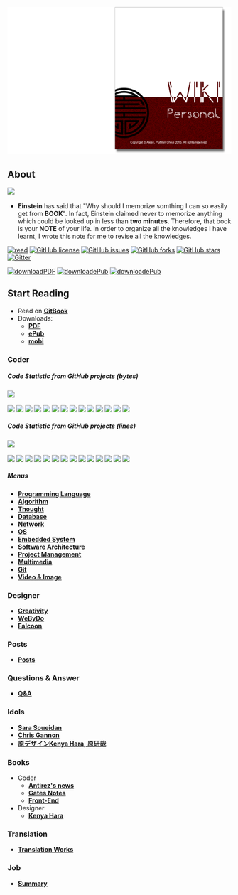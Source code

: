 <a href="https://www.gitbook.com/read/book/aleen42/personalwiki" target="_blank"><img src="./cover_read.png"></a>

## About

![](./photo.png) 

  - **Einstein** has said that "Why should I memorize somthing I can so easily get from **BOOK**". In fact, Einstein claimed never to memorize anything which could be looked up in less than **two minutes**. Therefore, that book is your **NOTE** of your life. In order to organize all the knowledges I have learnt, I wrote this note for me to revise all the knowledges.

[![read](https://img.shields.io/badge/read-gitbook-brightgreen.svg)](https://aleen42.gitbooks.io/personalwiki/content/) [![GitHub license](https://img.shields.io/badge/license-MIT-blue.svg)](https://aleen42.gitbooks.io/personalwiki/content/MIT.html) [![GitHub issues](https://img.shields.io/github/issues/aleen42/PersonalWiki.svg)](https://github.com/aleen42/PersonalWiki/issues) [![GitHub forks](https://img.shields.io/github/forks/aleen42/PersonalWiki.svg)](https://github.com/aleen42/PersonalWiki/network) [![GitHub stars](https://img.shields.io/github/stars/aleen42/PersonalWiki.svg)](https://github.com/aleen42/PersonalWiki/stargazers) [![Gitter](https://badges.gitter.im/aleen42/PersonalWiki.svg)](https://gitter.im/aleen42/PersonalWiki?utm_source=badge&utm_medium=badge&utm_campaign=pr-badge)

[![downloadPDF](https://img.shields.io/badge/download-PDF-%23a10000.svg)](https://www.gitbook.com/download/pdf/book/aleen42/personalwiki) [![downloadePub](https://img.shields.io/badge/download-ePub-%23a10000.svg)](https://www.gitbook.com/download/epub/book/aleen42/personalwiki) [![downloadePub](https://img.shields.io/badge/download-mobi-%23a10000.svg)](https://www.gitbook.com/download/mobi/book/aleen42/personalwiki) 

## Start Reading

- Read on [**GitBook**](https://www.gitbook.com/read/book/aleen42/personalwiki)
- Downloads:
    - [**PDF**](https://www.gitbook.com/download/pdf/book/aleen42/personalwiki)
    - [**ePub**](https://www.gitbook.com/download/epub/book/aleen42/personalwiki)
    - [**mobi**](https://www.gitbook.com/download/mobi/book/aleen42/personalwiki)

### Coder

##### Code Statistic from GitHub projects (bytes)

![](https://img.shields.io/badge/%20%20Code-%20%20%20%204,750,812-023541.svg)

![](https://img.shields.io/badge/%20%20HTML-%20%20%20%201,590,665-057791.svg)
![](https://img.shields.io/badge/%20%20Java-%20%20%20%20976,464-02888e.svg)
![](https://img.shields.io/badge/%20%20C%23-%20%20%20%20655,067-084d5d.svg)
![](https://img.shields.io/badge/%20%20C-%20%20%20%20458,308-0a5f73.svg)
![](https://img.shields.io/badge/%20%20Visual%20Basic-%20%20%20%20279,412-003d40.svg)
![](https://img.shields.io/badge/%20%20JavaScript-%20%20%20%20263,164-00595e.svg)
![](https://img.shields.io/badge/%20%20PostScript-%20%20%20%20145,347-00595e.svg)
![](https://img.shields.io/badge/%20%20CSS-%20%20%20%20138,780-084d5d.svg)
![](https://img.shields.io/badge/%20%20Shell-%20%20%20%20102,107-017277.svg)
![](https://img.shields.io/badge/%20%20PHP-%20%20%20%2082,556-023541.svg)
![](https://img.shields.io/badge/%20%20C%2B%2B-%20%20%20%2056,104-017277.svg)
![](https://img.shields.io/badge/%20%20Python-%20%20%20%202,021-0a5f73.svg)
![](https://img.shields.io/badge/%20%20ApacheConf-%20%20%20%20412-017277.svg)
![](https://img.shields.io/badge/%20%20Makefile-%20%20%20%20405-003d40.svg)

##### Code Statistic from GitHub projects (lines)

![](https://img.shields.io/badge/%20%20Code-%20%20%20%20141,371-017277.svg)

![](https://img.shields.io/badge/%20%20HTML-%20%20%20%2039,425-00666b.svg)
![](https://img.shields.io/badge/%20%20Java-%20%20%20%2025,366-003d40.svg)
![](https://img.shields.io/badge/%20%20JavaScript-%20%20%20%2018,483-00595e.svg)
![](https://img.shields.io/badge/%20%20C%23-%20%20%20%2016,960-003d40.svg)
![](https://img.shields.io/badge/%20%20C-%20%20%20%2011,337-05575b.svg)
![](https://img.shields.io/badge/%20%20PostScript-%20%20%20%209,601-01939a.svg)
![](https://img.shields.io/badge/%20%20Visual%20Basic-%20%20%20%207,361-00595e.svg)
![](https://img.shields.io/badge/%20%20CSS-%20%20%20%204,231-023541.svg)
![](https://img.shields.io/badge/%20%20Shell-%20%20%20%204,023-003d40.svg)
![](https://img.shields.io/badge/%20%20PHP-%20%20%20%202,349-00595e.svg)
![](https://img.shields.io/badge/%20%20C%2B%2B-%20%20%20%202,130-02888e.svg)
![](https://img.shields.io/badge/%20%20Python-%20%20%20%2073-076c70.svg)
![](https://img.shields.io/badge/%20%20Makefile-%20%20%20%2019-02888e.svg)
![](https://img.shields.io/badge/%20%20ApacheConf-%20%20%20%2013-00595e.svg)

##### Menus

* [**Programming Language**](./Programming/ProgrammingMenu.md)
* [**Algorithm**](./Algorithmn/AlgorithmnMenu.md)
* [**Thought**](./Thought/ThoughtMenu.md)
* [**Database**](./Database/Database.md)
* [**Network**](./Network/Network.md)
* [**OS**](./OS/OS.md)
* [**Embedded System**](./Embedded_System/Embedded_System.md)
* [**Software Architecture**](./Architecture/Architecture.md)
* [**Project Management**](./projectManagement/projectManagement.md)
* [**Multimedia**](./Multimedia/Multimedia.md)
* [**Git**](./git/git.md)
* [**Video & Image**](./vi/vi.md)

### Designer
* [**Creativity**](./Creativity/Creativity.md)
* [**WeByDo**](http://www.webydo.com/)
* [**Falcoon**](./falcoon/falcoon.md)

### Posts

* [**Posts**](./post/post.md)

### Questions & Answer

* [**Q&A**](./qa/qa.md)

### Idols
* [**Sara Soueidan**](http://sarasoueidan.com/)
* [**Chris Gannon**](http://blog.gannon.tv/)
* [**原デザインKenya Hara**, **原研哉**](http://www.ndc.co.jp/hara/en/)


### Books
- Coder
    - [**Antirez's news**](./antirez/antirez.md)
    - [**Gates Notes**](http://www.gatesnotes.com/books)
 	- [**Front-End**](./frontend/frontend.md)
- Designer
    - [**Kenya Hara**](./kenyahara/kenyahara.md)

### Translation
- [**Translation Works**](./translation/translation.md)

### Job
- [**Summary**](./summary/summary.md)

